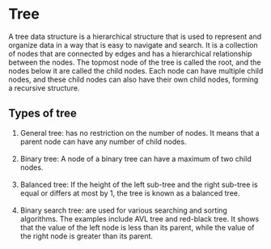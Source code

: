 # Tree

A tree data structure is a hierarchical structure that is used to represent and organize data in a way that is easy to navigate and search. It is a collection of nodes that are connected by edges and has a hierarchical relationship between the nodes. The topmost node of the tree is called the root, and the nodes below it are called the child nodes. Each node can have multiple child nodes, and these child nodes can also have their own child nodes, forming a recursive structure.


## Types of tree

1. General tree: has no restriction on the number of nodes. It means that a parent node can have any number of child nodes.
   <br/><br />
2. Binary tree: A node of a binary tree can have a maximum of two child nodes.
   <br/><br />
3. Balanced tree: If the height of the left sub-tree and the right sub-tree is equal or differs at most by 1, the tree is known as a balanced tree.
   <br/><br />
4. Binary search tree: are used for various searching and sorting algorithms. The examples include AVL tree and red-black tree. It shows that the value of the left node is less than its parent, while the value of the right node is greater than its parent.
<br/><br />